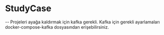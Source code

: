 # StudyCase

-- Projeleri ayağa kaldırmak için kafka gerekli. Kafka için gerekli ayarlamaları docker-compose-kafka dosyasından erişebilirsiniz.
